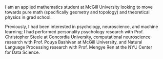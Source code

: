 I am an applied mathematics student at McGill University looking to move towards pure math (specifically geometry and topology) and theoretical physics in grad school. 

Previously, I had been interested in psychology, neuroscience, and machine learning; I had performed personality psychology research with Prof. Christopher Steele at Concordia University, 
computational neuroscience research with Prof. Pouya Bashivan at McGill University, and Natural Language Processing research with Prof. Mengye Ren at the NYU Center for Data Science.
 
